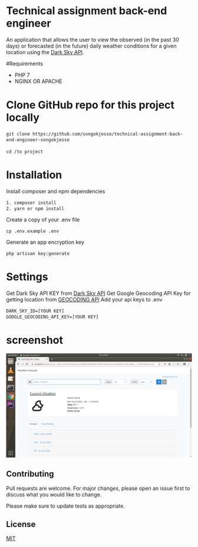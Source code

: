 
# Technical assignment back-end engineer
An application that allows the user to view the observed (in the past 30 days) or forecasted (in the future) daily weather conditions for a given location using the [Dark Sky API](https://darksky.net/dev/docs).

#Requirements
- PHP 7
- NGINX OR APACHE


#  Clone GitHub repo for this project locally

```git
git clone https://github.com/songokjesse/technical-assignment-back-end-engineer-songokjesse

cd /to project
```

# Installation
Install composer and npm dependencies
```composer
1. composer install
2. yarn or npm install
```
 
Create a copy of your .env file
 ```dotenv
 cp .env.example .env
```
Generate an app encryption key
```dotenv
php artisan key:generate
```

# Settings
Get Dark Sky API KEY from [Dark Sky API](https://darksky.net/dev/docs) 
Get Google Geocoding API Key for getting location from [GEOCODING API](https://developers.google.com/maps/documentation/geocoding/start#get-a-key)
Add your api keys to .env
```dotenv
DARK_SKY_ID=[YOUR KEY]
GOOGLE_GEOCODING_API_KEY=[YOUR KEY]
```

# screenshot

![alt text](screenshot.png)

## Contributing
Pull requests are welcome. For major changes, please open an issue first to discuss what you would like to change.

Please make sure to update tests as appropriate.

## License
[MIT](https://choosealicense.com/licenses/mit/)
